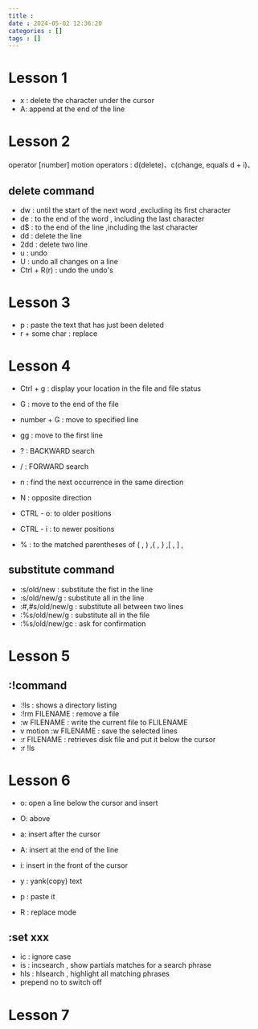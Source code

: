 ```yaml
---
title : 
date : 2024-05-02 12:36:20
categories : []
tags : []
---
```

# Lesson 1

* x : delete the character under the cursor
* A: append at the end of the line
# Lesson 2

operator \[number\] motion
operators : d(delete)、c(change, equals d + i)、
## delete command
 
* dw : until the start of the next word ,excluding its first character
* de :  to the end of the word , including the last character
* d$ :  to the end of the line ,including the last character
* dd : delete the line
* 2dd : delete two line 
* u : undo
* U : undo all changes on a line
* Ctrl + R(r) : undo the undo's

# Lesson 3

* p : paste the text that has just been deleted
* r + some char : replace

# Lesson 4

* Ctrl + g : display your location in the file and file status
* G : move to the end of the file
* number + G : move to specified line
* gg : move to the first line

* ? : BACKWARD search
* / : FORWARD search
* n : find the next occurrence in the same direction
* N : opposite direction
* CTRL - o: to older positions
* CTRL - i : to newer positions
* % : to the  matched parentheses of ( , ) ,{ , } ,\[ , \] ,

## substitute command
* :s/old/new : substitute the fist in the line
* :s/old/new/g : substitute all in the line
* :#,#s/old/new/g : substitute all between two lines
* :%s/old/new/g : substitute all in the file
* :%s/old/new/gc : ask for confirmation 


# Lesson 5
## :!command

* :!ls : shows a directory listing
* :!rm FILENAME : remove a file
* :w FILENAME : write the current file to FLILENAME
* v motion :w FILENAME : save the selected lines
* :r FILENAME : retrieves disk file and put it below the cursor
* :r !ls


# Lesson 6
* o: open a line below the cursor and insert
* O: above

* a: insert after the cursor
* A: insert at the end of the line
* i: insert in the front of the cursor

* y : yank(copy) text
* p : paste it

* R : replace mode 

## :set xxx
* ic : ignore case
* is : incsearch , show partials matches for a search phrase
* hls : hlsearch , highlight all matching phrases
* prepend no to switch off

# Lesson 7

